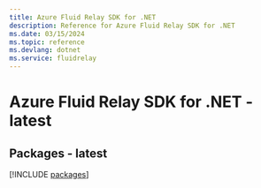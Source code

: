 ```yaml
---
title: Azure Fluid Relay SDK for .NET
description: Reference for Azure Fluid Relay SDK for .NET
ms.date: 03/15/2024
ms.topic: reference
ms.devlang: dotnet
ms.service: fluidrelay
---
```

# Azure Fluid Relay SDK for .NET - latest
## Packages - latest
[!INCLUDE [packages](fluid-relay-index.md)]